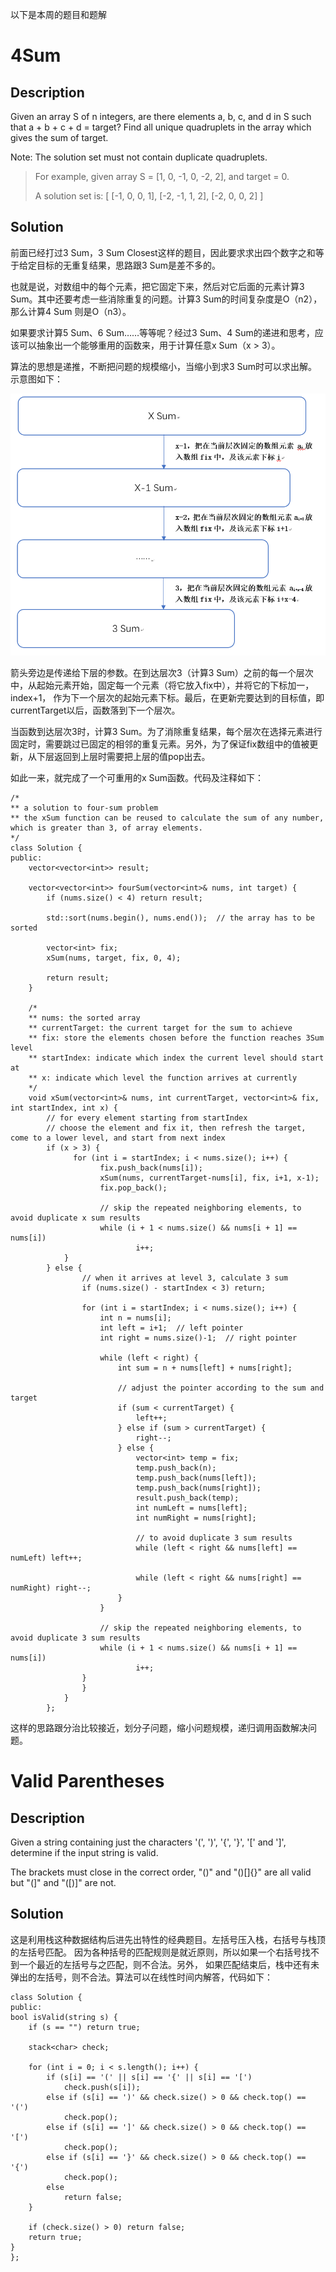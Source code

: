 以下是本周的题目和题解
# 4Sum
## Description
Given an array S of n integers, are there elements a, b, c, and d in S such that a + b + c + d = target? Find all unique quadruplets in the array which gives the sum of target.

Note: The solution set must not contain duplicate quadruplets. 

> For example, given array S = [1, 0, -1, 0, -2, 2], and target = 0.
>
> A solution set is:
> [
>  [-1,  0, 0, 1],
>  [-2, -1, 1, 2],
>  [-2,  0, 0, 2]
> ]

## Solution
前面已经打过3 Sum，3 Sum Closest这样的题目，因此要求求出四个数字之和等于给定目标的无重复结果，思路跟3 Sum是差不多的。

也就是说，对数组中的每个元素，把它固定下来，然后对它后面的元素计算3 Sum。其中还要考虑一些消除重复的问题。计算3 Sum的时间复杂度是O（n2），那么计算4 Sum
则是O（n3）。

如果要求计算5 Sum、6 Sum……等等呢？经过3 Sum、4 Sum的递进和思考，应该可以抽象出一个能够重用的函数来，用于计算任意x Sum（x > 3）。

算法的思想是递推，不断把问题的规模缩小，当缩小到求3 Sum时可以求出解。示意图如下：

![image](https://github.com/Vinsm-L/LeetCode_Problems/blob/master/WEEK13/%E7%A4%BA%E6%84%8F%E5%9B%BE.PNG)

箭头旁边是传递给下层的参数。在到达层次3（计算3 Sum）之前的每一个层次中，从起始元素开始，固定每一个元素（将它放入fix中），并将它的下标加一，index+1，
作为下一个层次的起始元素下标。最后，在更新完要达到的目标值，即currentTarget以后，函数落到下一个层次。

当函数到达层次3时，计算3 Sum。为了消除重复结果，每个层次在选择元素进行固定时，需要跳过已固定的相邻的重复元素。另外，为了保证fix数组中的值被更新，从下层返回到上层时需要把上层的值pop出去。

如此一来，就完成了一个可重用的x Sum函数。代码及注释如下：

    /*
    ** a solution to four-sum problem
    ** the xSum function can be reused to calculate the sum of any number, which is greater than 3, of array elements.
    */
    class Solution {
    public:
        vector<vector<int>> result;

        vector<vector<int>> fourSum(vector<int>& nums, int target) {
            if (nums.size() < 4) return result;

            std::sort(nums.begin(), nums.end());  // the array has to be sorted

            vector<int> fix;
            xSum(nums, target, fix, 0, 4);

            return result;
        }

        /*
        ** nums: the sorted array
        ** currentTarget: the current target for the sum to achieve
        ** fix: store the elements chosen before the function reaches 3Sum level
        ** startIndex: indicate which index the current level should start at
        ** x: indicate which level the function arrives at currently
        */
        void xSum(vector<int>& nums, int currentTarget, vector<int>& fix, int startIndex, int x) {
    	    // for every element starting from startIndex
    	    // choose the element and fix it, then refresh the target, come to a lower level, and start from next index
    	    if (x > 3) {
    		      for (int i = startIndex; i < nums.size(); i++) {
    			        fix.push_back(nums[i]);
    			        xSum(nums, currentTarget-nums[i], fix, i+1, x-1);
    			        fix.pop_back();

    			        // skip the repeated neighboring elements, to avoid duplicate x sum results
    			        while (i + 1 < nums.size() && nums[i + 1] == nums[i]) 
                	            i++;
                }
            } else {
    		        // when it arrives at level 3, calculate 3 sum
    		        if (nums.size() - startIndex < 3) return;

	    	        for (int i = startIndex; i < nums.size(); i++) {
	    		        int n = nums[i];
	    		        int left = i+1;  // left pointer
	    		        int right = nums.size()-1;  // right pointer

	    		        while (left < right) {
	    			        int sum = n + nums[left] + nums[right];

	    			        // adjust the pointer according to the sum and target
	    			        if (sum < currentTarget) {
	    				        left++;
	    			        } else if (sum > currentTarget) {
	    				        right--;
	    			        } else {
	    				        vector<int> temp = fix;
	    				        temp.push_back(n);
	    				        temp.push_back(nums[left]);
	    				        temp.push_back(nums[right]);
	    				        result.push_back(temp);
	    				        int numLeft = nums[left];
	    				        int numRight = nums[right];

	    				        // to avoid duplicate 3 sum results
	    				        while (left < right && nums[left] == numLeft) left++;

	    				        while (left < right && nums[right] == numRight) right--;
	    			        }
	    		        }

	    		        // skip the repeated neighboring elements, to avoid duplicate 3 sum results
	    		        while (i + 1 < nums.size() && nums[i + 1] == nums[i]) 
	                            i++;
	    	        }
    	            }
                }
            };
        
这样的思路跟分治比较接近，划分子问题，缩小问题规模，递归调用函数解决问题。

# Valid Parentheses
## Description
Given a string containing just the characters '(', ')', '{', '}', '[' and ']', determine if the input string is valid.

The brackets must close in the correct order, "()" and "()[]{}" are all valid but "(]" and "([)]" are not.
## Solution
这是利用栈这种数据结构后进先出特性的经典题目。左括号压入栈，右括号与栈顶的左括号匹配。
因为各种括号的匹配规则是就近原则，所以如果一个右括号找不到一个最近的左括号与之匹配，则不合法。另外，
如果匹配结束后，栈中还有未弹出的左括号，则不合法。算法可以在线性时间内解答，代码如下：

    class Solution {
    public:
    bool isValid(string s) {
        if (s == "") return true;

        stack<char> check;

        for (int i = 0; i < s.length(); i++) {
        	if (s[i] == '(' || s[i] == '{' || s[i] == '[') 
        		check.push(s[i]);
        	else if (s[i] == ')' && check.size() > 0 && check.top() == '(')
        		check.pop();
        	else if (s[i] == ']' && check.size() > 0 && check.top() == '[')
        		check.pop();
        	else if (s[i] == '}' && check.size() > 0 && check.top() == '{')
        		check.pop();
        	else 
        		return false;
        }

        if (check.size() > 0) return false;
        return true;
    }
    };
    
